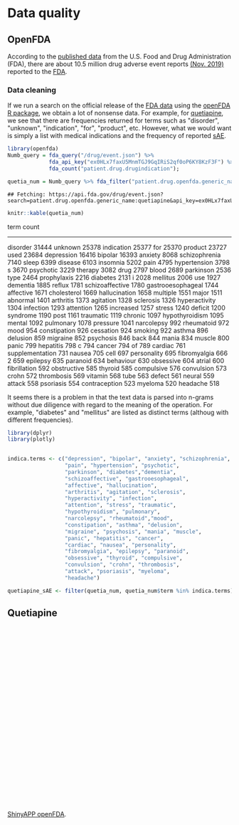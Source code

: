 # Data quality

## OpenFDA
According to the [published data](https://open.fda.gov/) from the U.S. Food and Drug Administration (FDA), there are about 10.5 million drug adverse event reports [(Nov. 2019)](https://open.fda.gov/about/statistics/) reported to the [FDA](https://www.fda.gov/).

### Data cleaning
If we run a search on the official release of the [FDA data](https://open.fda.gov/) using the [openFDA R package](https://github.com/rOpenHealth/openfda), we obtain a lot of nonsense data. For example, for [quetiapine](https://en.wikipedia.org/wiki/Quetiapine), we see that there are frequencies returned for terms such as "disorder", "unknown", "indication", "for", "product", etc. However, what we would want is simply a list with medical indications and the frequency of reported [sAE](https://en.wikipedia.org/wiki/Serious_adverse_event).


```r
library(openfda)
Numb_query = fda_query("/drug/event.json") %>%
             fda_api_key("ex0HLx7faxU5MnmTGJ9GqIRiS2qf0oP6KY8KzF3F") %>%
             fda_count("patient.drug.drugindication");

quetia_num = Numb_query %>% fda_filter("patient.drug.openfda.generic_name", "quetiapine") %>% fda_exec()
```

```
## Fetching: https://api.fda.gov/drug/event.json?search=patient.drug.openfda.generic_name:quetiapine&api_key=ex0HLx7faxU5MnmTGJ9GqIRiS2qf0oP6KY8KzF3F&count=patient.drug.drugindication
```

```r
knitr::kable(quetia_num)
```



term                 count
------------------  ------
disorder             31444
unknown              25378
indication           25377
for                  25370
product              23727
used                 23684
depression           16416
bipolar              16393
anxiety               8068
schizophrenia         7140
sleep                 6399
disease               6103
insomnia              5202
pain                  4795
hypertension          3798
s                     3670
psychotic             3229
therapy               3082
drug                  2797
blood                 2689
parkinson             2536
type                  2464
prophylaxis           2216
diabetes              2131
i                     2028
mellitus              2006
use                   1927
dementia              1885
reflux                1781
schizoaffective       1780
gastrooesophageal     1744
affective             1671
cholesterol           1669
hallucination         1658
multiple              1551
major                 1511
abnormal              1401
arthritis             1373
agitation             1328
sclerosis             1326
hyperactivity         1304
infection             1293
attention             1265
increased             1257
stress                1240
deficit               1200
syndrome              1190
post                  1161
traumatic             1119
chronic               1097
hypothyroidism        1095
mental                1092
pulmonary             1078
pressure              1041
narcolepsy             992
rheumatoid             972
mood                   954
constipation           926
cessation              924
smoking                922
asthma                 896
delusion               859
migraine               852
psychosis              846
back                   844
mania                  834
muscle                 800
panic                  799
hepatitis              798
c                      794
cancer                 794
of                     789
cardiac                761
supplementation        731
nausea                 705
cell                   697
personality            695
fibromyalgia           666
2                      659
epilepsy               635
paranoid               634
behaviour              630
obsessive              604
atrial                 600
fibrillation           592
obstructive            585
thyroid                585
compulsive             576
convulsion             573
crohn                  572
thrombosis             569
vitamin                568
tube                   563
defect                 561
neural                 559
attack                 558
psoriasis              554
contraception          523
myeloma                520
headache               518

It seems there is a problem in that the text data is parsed into n-grams without due diligence with regard to the meaning of the operation. For example, "diabetes" and "mellitus" are listed as distinct terms (althoug with different frequencies).




```r
library(dplyr)
library(plotly)

                           
indica.terms <- c("depression", "bipolar", "anxiety", "schizophrenia", "sleep", "insomnia",
                  "pain", "hypertension", "psychotic", 
                  "parkinson", "diabetes","dementia",
                  "schizoaffective", "gastrooesophageal", 
                  "affective", "hallucination",
                  "arthritis", "agitation", "sclerosis", 
                  "hyperactivity", "infection",	
                  "attention", "stress", "traumatic", 
                  "hypothyroidism", "pulmonary",
                  "narcolepsy", "rheumatoid","mood", 
                  "constipation", "asthma", "delusion",
                  "migraine", "psychosis", "mania", "muscle", 
                  "panic", "hepatitis", "cancer",
                  "cardiac", "nausea", "personality", 
                  "fibromyalgia", "epilepsy", "paranoid",
                  "obsessive", "thyroid", "compulsive", 
                  "convulsion", "crohn", "thrombosis",
                  "attack", "psoriasis", "myeloma", 
                  "headache")

quetiapine_sAE <- filter(quetia_num, quetia_num$term %in% indica.terms)
```




## Quetiapine

<!--html_preserve--><div id="htmlwidget-a1f523ff5e1f99bde748" style="width:100%;height:400px;" class="plotly html-widget"></div>
<script type="application/json" data-for="htmlwidget-a1f523ff5e1f99bde748">{"x":{"visdat":{"49b04608574b":["function () ","plotlyVisDat"]},"cur_data":"49b04608574b","attrs":{"49b04608574b":{"x":["depression","bipolar","anxiety","schizophrenia","sleep","insomnia","pain","hypertension","psychotic","parkinson","diabetes","dementia","schizoaffective","gastrooesophageal","affective","hallucination","arthritis","agitation","sclerosis","hyperactivity","infection","attention","stress","traumatic","hypothyroidism","pulmonary","narcolepsy","rheumatoid","mood","constipation","asthma","delusion","migraine","psychosis","mania","muscle","panic","hepatitis","cancer","cardiac","nausea","personality","fibromyalgia","epilepsy","paranoid","obsessive","thyroid","compulsive","convulsion","crohn","thrombosis","attack","psoriasis","myeloma","headache"],"y":[16416,16393,8068,7140,6399,5202,4795,3798,3229,2536,2131,1885,1780,1744,1671,1658,1373,1328,1326,1304,1293,1265,1240,1119,1095,1078,992,972,954,926,896,859,852,846,834,800,799,798,794,761,705,695,666,635,634,604,585,576,573,572,569,558,554,520,518],"alpha_stroke":1,"sizes":[10,100],"spans":[1,20],"type":"scatter"}},"layout":{"margin":{"b":40,"l":60,"t":25,"r":10},"xaxis":{"domain":[0,1],"automargin":true,"title":[],"type":"category","categoryorder":"array","categoryarray":["affective","agitation","anxiety","arthritis","asthma","attack","attention","bipolar","cancer","cardiac","compulsive","constipation","convulsion","crohn","delusion","dementia","depression","diabetes","epilepsy","fibromyalgia","gastrooesophageal","hallucination","headache","hepatitis","hyperactivity","hypertension","hypothyroidism","infection","insomnia","mania","migraine","mood","muscle","myeloma","narcolepsy","nausea","obsessive","pain","panic","paranoid","parkinson","personality","psoriasis","psychosis","psychotic","pulmonary","rheumatoid","schizoaffective","schizophrenia","sclerosis","sleep","stress","thrombosis","thyroid","traumatic"]},"yaxis":{"domain":[0,1],"automargin":true,"title":[]},"hovermode":"closest","showlegend":false},"source":"A","config":{"showSendToCloud":false},"data":[{"x":["depression","bipolar","anxiety","schizophrenia","sleep","insomnia","pain","hypertension","psychotic","parkinson","diabetes","dementia","schizoaffective","gastrooesophageal","affective","hallucination","arthritis","agitation","sclerosis","hyperactivity","infection","attention","stress","traumatic","hypothyroidism","pulmonary","narcolepsy","rheumatoid","mood","constipation","asthma","delusion","migraine","psychosis","mania","muscle","panic","hepatitis","cancer","cardiac","nausea","personality","fibromyalgia","epilepsy","paranoid","obsessive","thyroid","compulsive","convulsion","crohn","thrombosis","attack","psoriasis","myeloma","headache"],"y":[16416,16393,8068,7140,6399,5202,4795,3798,3229,2536,2131,1885,1780,1744,1671,1658,1373,1328,1326,1304,1293,1265,1240,1119,1095,1078,992,972,954,926,896,859,852,846,834,800,799,798,794,761,705,695,666,635,634,604,585,576,573,572,569,558,554,520,518],"type":"scatter","mode":"markers","marker":{"color":"rgba(31,119,180,1)","line":{"color":"rgba(31,119,180,1)"}},"error_y":{"color":"rgba(31,119,180,1)"},"error_x":{"color":"rgba(31,119,180,1)"},"line":{"color":"rgba(31,119,180,1)"},"xaxis":"x","yaxis":"y","frame":null}],"highlight":{"on":"plotly_click","persistent":false,"dynamic":false,"selectize":false,"opacityDim":0.2,"selected":{"opacity":1},"debounce":0},"shinyEvents":["plotly_hover","plotly_click","plotly_selected","plotly_relayout","plotly_brushed","plotly_brushing","plotly_clickannotation","plotly_doubleclick","plotly_deselect","plotly_afterplot","plotly_sunburstclick"],"base_url":"https://plot.ly"},"evals":[],"jsHooks":[]}</script><!--/html_preserve-->

[ShinyAPP openFDA](https://openfda.shinyapps.io/RR_D/).
